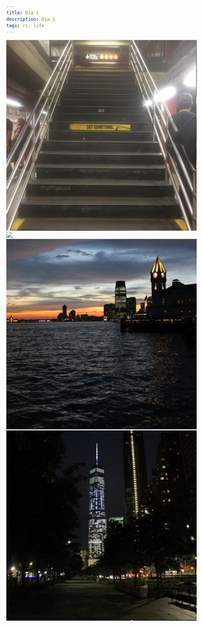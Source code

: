 ```yaml
---
title: Día 1
description: Día 1
tags: rc, life
---
```


<img src="/images/rc-days/1-1.jpg" class="photo">
<img src="/images/rc-days/1-2.jpg" class="photo">
<img src="/images/rc-days/1-3.jpg" class="photo">
<img src="/images/rc-days/1-4.jpg" class="photo">
